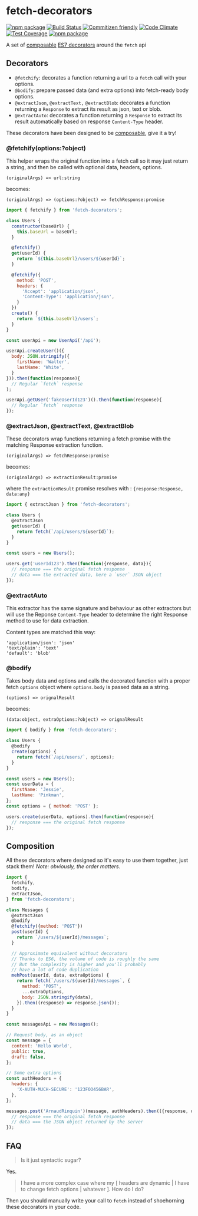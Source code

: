 # fetch-decorators

[![npm package](http://img.shields.io/npm/v/fetch-decorators.svg)](https://www.npmjs.com/package/fetch-decorators)
[![Build Status](https://img.shields.io/travis/ArnaudRinquin/fetch-decorators.svg)](https://travis-ci.org/ArnaudRinquin/fetch-decorators)
[![Commitizen friendly](https://img.shields.io/badge/commitizen-friendly-brightgreen.svg)](http://commitizen.github.io/cz-cli/)
[![Code Climate](https://img.shields.io/codeclimate/github/ArnaudRinquin/fetch-decorators.svg)](https://codeclimate.com/github/ArnaudRinquin/fetch-decorators)
[![Test Coverage](https://img.shields.io/codeclimate/coverage/github/ArnaudRinquin/fetch-decorators.svg)](https://codeclimate.com/github/ArnaudRinquin/fetch-decorators/coverage)
[![npm package](http://img.shields.io/npm/l/fetch-decorators.svg)](https://www.npmjs.com/package/fetch-decorators)

A set of [composable](#composition) [ES7 decorators](https://github.com/wycats/javascript-decorators) around the `fetch` api

## Decorators

* `@fetchify`: decorates a function returning a url to a `fetch` call with your options.
* `@bodify`: prepare passed data (and extra options) into fetch-ready body options.
* `@extractJson`, `@extractText,` `@extractBlob`: decorates a function returning a `Response` to extract its result as json, text or blob.
* `@extractAuto`: decorates a function returning a `Response` to extract its result automatically based on response `Content-Type` header.

These decorators have been designed to be [composable](#composition), give it a try!

### @fetchify(options:?object)

This helper wraps the original function into a fetch call so it may just return a string, and then be called with optional data, headers, options.


`(originalArgs) => url:string`

becomes:

`(originalArgs) => (options:?object) => fetchResponse:promise`

```js
import { fetchify } from 'fetch-decorators';

class Users {
  constructor(baseUrl) {
    this.baseUrl = baseUrl;
  }

  @fetchify()
  get(userId) {
    return `${this.baseUrl}/users/${userId}`;
  }

  @fetchify({
    method: 'POST',
    headers: {
      'Accept': 'application/json',
      'Content-Type': 'application/json',
    }
  })
  create() {
    return `${this.baseUrl}/users`;
  }
}

const userApi = new UserApi('/api');

userApi.createUser()({
  body: JSON.stringify({
    firstName: 'Walter',
    lastName: 'White',
  }
})).then(function(response){
  // Regular `fetch` response
);

userApi.getUser('fakeUserId123')().then(function(response){
  // Regular `fetch` response
});
```

### @extractJson, @extractText, @extractBlob

These decorators wrap functions returning a fetch promise with the matching Response extraction function.

`(originalArgs) => fetchResponse:promise`

becomes:

`(originalArgs) => extractionResult:promise`

where the `extractionResult` promise resolves with : `{response:Response, data:any}`

```js
import { extractJson } from 'fetch-decorators';

class Users {
  @extractJson
  get(userId) {
    return fetch(`/api/users/${userId}`);
  }
}

const users = new Users();

users.get('userId123').then(function({response, data}){
  // response === the original fetch response
  // data === the extracted data, here a `user` JSON object
});

```

### @extractAuto

This extractor has the same signature and behaviour as other extractors but will use the Reponse `Content-Type` header to determine the right Response method to use for data extraction.

Content types are matched this way:

```
'application/json': 'json'
'text/plain': 'text'
'default': 'blob'
```

### @bodify

Takes body data and options and calls the decorated function with a proper fetch `options` object where `options.body` is passed data as a string.

`(options) => orignalResult`

becomes:

`(data:object, extraOptions:?object) => orignalResult`

```js
import { bodify } from 'fetch-decorators';

class Users {
  @bodify
  create(options) {
    return fetch(`/api/users/`, options);
  }
}

const users = new Users();
const userData = {
  firstName: 'Jessie',
  lastName: 'Pinkman',
};
const options = { method: 'POST' };

users.create(userData, options).then(function(response){
  // response === the original fetch response
});
```

## Composition

All these decorators where designed so it's easy to use them together, just stack them! _Note: obviously, the order matters._

```js
import {
  fetchify,
  bodify,
  extractJson,
} from 'fetch-decorators';

class Messages {
  @extractJson
  @bodify
  @fetchify({method: 'POST'})
  post(userId) {
    return `/users/${userId}/messages`;
  }

  // Approximate equivalent without decorators
  // Thanks to ES6, the volume of code is roughly the same
  // But the complexity is higher and you'll probably
  // have a lot of code duplication
  mehPost(userId, data, extraOptions) {
    return fetch(`/users/${userId}/messages`, {
      method: 'POST',
      ...extraOptions,
      body: JSON.stringify(data),
    }).then((response) => response.json());
  }
}

const messagesApi = new Messages();

// Request body, as an object
const message = {
  content: 'Hello World',
  public: true,
  draft: false,
};

// Some extra options
const authHeaders = {
  headers: {
    'X-AUTH-MUCH-SECURE': '123FOO456BAR',
  },
};

messages.post('ArnaudRinquin')(message, authHeaders).then(({response, data}) => {
  // response === the original fetch response
  // data === the JSON object returned by the server
});
```

##  FAQ

> Is it just syntactic sugar?

Yes.

> I have a more complex case where my [ headers are dynamic | I have to change fetch options | whatever ]. How do I do?

Then you should manually write your call to `fetch` instead of shoehorning these decorators in your code.
